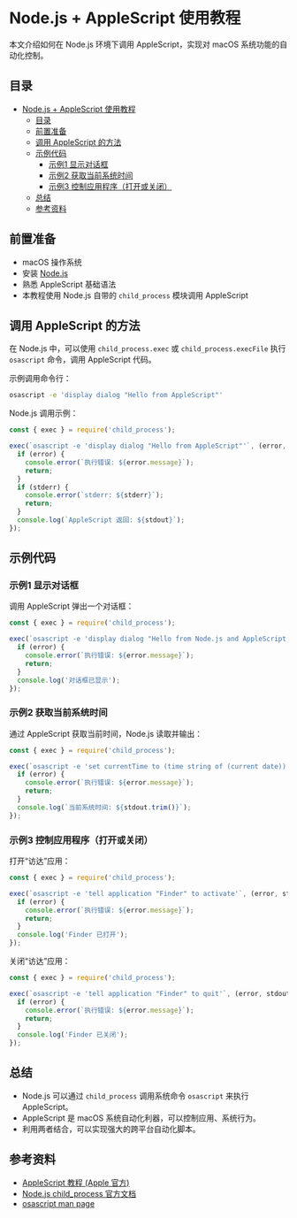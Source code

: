 # Node.js + AppleScript 使用教程

本文介绍如何在 Node.js 环境下调用 AppleScript，实现对 macOS 系统功能的自动化控制。

## 目录

- [Node.js + AppleScript 使用教程](#nodejs--applescript-使用教程)
  - [目录](#目录)
  - [前置准备](#前置准备)
  - [调用 AppleScript 的方法](#调用-applescript-的方法)
  - [示例代码](#示例代码)
    - [示例1 显示对话框](#示例1-显示对话框)
    - [示例2 获取当前系统时间](#示例2-获取当前系统时间)
    - [示例3 控制应用程序（打开或关闭）](#示例3-控制应用程序打开或关闭)
  - [总结](#总结)
  - [参考资料](#参考资料)


## 前置准备

- macOS 操作系统  
- 安装 [Node.js](https://nodejs.org/)  
- 熟悉 AppleScript 基础语法  
- 本教程使用 Node.js 自带的 `child_process` 模块调用 AppleScript  


## 调用 AppleScript 的方法

在 Node.js 中，可以使用 `child_process.exec` 或 `child_process.execFile` 执行 `osascript` 命令，调用 AppleScript 代码。

示例调用命令行：

```bash
osascript -e 'display dialog "Hello from AppleScript"'
````

Node.js 调用示例：

```js
const { exec } = require('child_process');

exec(`osascript -e 'display dialog "Hello from AppleScript"'`, (error, stdout, stderr) => {
  if (error) {
    console.error(`执行错误: ${error.message}`);
    return;
  }
  if (stderr) {
    console.error(`stderr: ${stderr}`);
    return;
  }
  console.log(`AppleScript 返回: ${stdout}`);
});
```


## 示例代码

### 示例1 显示对话框

调用 AppleScript 弹出一个对话框：

```js
const { exec } = require('child_process');

exec(`osascript -e 'display dialog "Hello from Node.js and AppleScript!"'`, (error, stdout, stderr) => {
  if (error) {
    console.error(`执行错误: ${error.message}`);
    return;
  }
  console.log('对话框已显示');
});
```


### 示例2 获取当前系统时间

通过 AppleScript 获取当前时间，Node.js 读取并输出：

```js
const { exec } = require('child_process');

exec(`osascript -e 'set currentTime to (time string of (current date))' -e 'return currentTime'`, (error, stdout, stderr) => {
  if (error) {
    console.error(`执行错误: ${error.message}`);
    return;
  }
  console.log(`当前系统时间: ${stdout.trim()}`);
});
```


### 示例3 控制应用程序（打开或关闭）

打开“访达”应用：

```js
const { exec } = require('child_process');

exec(`osascript -e 'tell application "Finder" to activate'`, (error, stdout, stderr) => {
  if (error) {
    console.error(`执行错误: ${error.message}`);
    return;
  }
  console.log('Finder 已打开');
});
```

关闭“访达”应用：

```js
const { exec } = require('child_process');

exec(`osascript -e 'tell application "Finder" to quit'`, (error, stdout, stderr) => {
  if (error) {
    console.error(`执行错误: ${error.message}`);
    return;
  }
  console.log('Finder 已关闭');
});
```


## 总结

* Node.js 可以通过 `child_process` 调用系统命令 `osascript` 来执行 AppleScript。
* AppleScript 是 macOS 系统自动化利器，可以控制应用、系统行为。
* 利用两者结合，可以实现强大的跨平台自动化脚本。


## 参考资料

* [AppleScript 教程 (Apple 官方)](https://developer.apple.com/library/archive/documentation/AppleScript/Conceptual/AppleScriptX/AppleScriptX.html)
* [Node.js child\_process 官方文档](https://nodejs.org/api/child_process.html)
* [osascript man page](https://ss64.com/osx/osascript.html)


